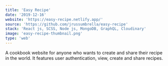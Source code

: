 ```yaml
---
title: 'Easy Recipe'
date: '2019-12-16'
website: 'https://easy-recipe.netlify.app/'
source: 'https://github.com/jrussumbrella/easy-recipe'
stack: 'React js, SCSS, Node js, MongoDB, GraphQL, Cloudinary'
image: 'easy-recipe-thumbnail.png'
type: 'web'
---
```


A cookbook website for anyone who wants to create and share their recipe in the world. It features user authentication, view, create and share recipes.

